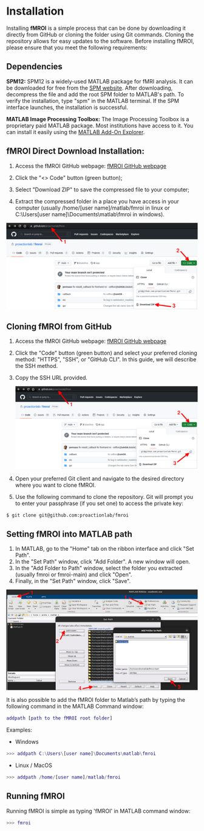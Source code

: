 Installation
============

Installing **fMROI** is a simple process that can be done by downloading it directly from GitHub or cloning the folder using Git commands. Cloning the repository allows for easy updates to the software. Before installing fMROI, please ensure that you meet the following requirements:

Dependencies
------------

**SPM12:** SPM12 is a widely-used MATLAB package for fMRI analysis. It can be downloaded for free from the [SPM website](https://www.fil.ion.ucl.ac.uk/spm/software/spm12). After downloading, decompress the file and add the root SPM folder to MATLAB's path. To verify the installation, type "spm" in the MATLAB terminal. If the SPM interface launches, the installation is successful.

**MATLAB Image Processing Toolbox:** The Image Processing Toolbox is a proprietary paid MATLAB package. Most institutions have access to it. You can install it easily using the [MATLAB Add-On Explorer](https://www.mathworks.com/videos/add-on-explorer-106745.html).


fMROI Direct Download Installation:
-----------------------------------

1. Access the fMROI GitHub webpage: [fMROI GitHub webpage](https://github.com/proactionlab/fmroi)

2. Click the "<> Code" button (green button);

3. Select "Download ZIP" to save the compressed file to your computer;

4. Extract the compressed folder in a place you have access in your computer (usually /home/[user name]/matlab/fmroi in linux or C:\Users\[user name]\Documents\matlab\fmroi in windows). 

![Download Zip file](img/zipdownload.png)



Cloning fMROI from GitHub
-------------------------

1. Access the fMROI GitHub webpage: [fMROI GitHub webpage](https://github.com/proactionlab/fmroi)

2. Click the "Code" button (green button) and select your preferred cloning method: "HTTPS", "SSH", or "GitHub CLI". In this guide, we will describe the SSH method.

3. Copy the SSH URL provided.

    ![Cloning fMROI from GitHub](img/cloning.png)

4. Open your preferred Git client and navigate to the desired directory where you want to clone fMROI.

5. Use the following command to clone the repository. Git will prompt you to enter your passphrase (if you set one) to access the private key:

```console
$ git clone git@github.com:proactionlab/fmroi
```


Setting fMROI into MATLAB path
------------------------------

1. In MATLAB, go to the "Home" tab on the ribbon interface and click "Set Path".
2. In the "Set Path" window, click "Add Folder". A new window will open.
3. In the "Add Folder to Path" window, select the folder you extracted (usually fmroi or fmroi-main) and click "Open".
4. Finally, in the "Set Path" window, click "Save".

![Set fMROI to Matlab path](img/setpath.png)

It is also possible to add the fMROI folder to Matlab’s path by typing the following command in the MATLAB Command window:

```matlab
addpath [path to the fMROI root folder]
```

Examples:

- Windows
```matlab
>>> addpath C:\Users\[user name]\Documents\matlab\fmroi
```

- Linux / MacOS
```matlab
>>> addpath /home/[user name]/matlab/fmroi
```

Running fMROI
-------------

Running fMROI is simple as typing 'fMROI' in MATLAB command window:

```matlab
>>> fmroi
```

